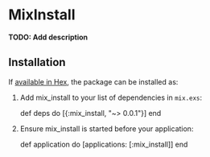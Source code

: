 # MixInstall

**TODO: Add description**

## Installation

If [available in Hex](https://hex.pm/docs/publish), the package can be installed as:

  1. Add mix_install to your list of dependencies in `mix.exs`:

        def deps do
          [{:mix_install, "~> 0.0.1"}]
        end

  2. Ensure mix_install is started before your application:

        def application do
          [applications: [:mix_install]]
        end

